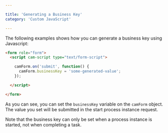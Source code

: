```yaml
---

title: 'Generating a Business Key'
category: 'Custom JavaScript'

---
```


The following examples shows how you can generate a business key using Javascript:

```html
<form role="form">
  <script cam-script type="text/form-script">

    camForm.on('submit', function() {
      camForm.businessKey = 'some-generated-value';
    });

  </script>

</form>
```

As you can see, you can set the `businessKey` variable on the `camForm` object. The value you set
will be submitted in the start process instance request.

Note that the business key can only be set when a process instance is started, not when completing a
task.

